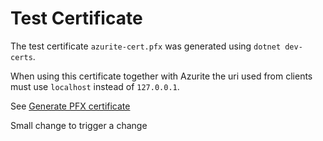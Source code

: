 # Test Certificate

The test certificate `azurite-cert.pfx` was generated using `dotnet dev-certs`.

When using this certificate together with Azurite the uri used from clients must use `localhost` instead of `127.0.0.1`.

See [Generate PFX certificate](https://github.com/Azure/Azurite/blob/main/README.md#generate-pfx-certificate)

Small change to trigger a change